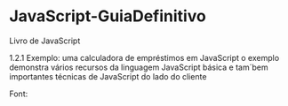 # JavaScript-GuiaDefinitivo

Livro de JavaScript

1.2.1 Exemplo: uma calculadora de empréstimos em JavaScript
o exemplo demonstra vários recursos da linguagem JavaScript básica e tam´bem importantes técnicas de JavaScript do lado do cliente

Font:
